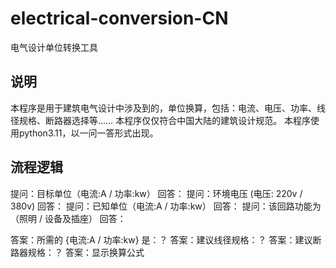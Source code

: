 # electrical-conversion-CN
电气设计单位转换工具

## 说明
本程序是用于建筑电气设计中涉及到的，单位换算，包括：电流、电压、功率、线径规格、断路器选择等……
本程序仅仅符合中国大陆的建筑设计规范。
本程序使用python3.11，以一问一答形式出现。

## 流程逻辑
提问：目标单位（电流:A / 功率:kw）
回答：
提问：环境电压 (电压: 220v / 380v)
回答：
提问：已知单位（电流:A / 功率:kw）
回答：
提问：该回路功能为（照明 / 设备及插座）
回答：


答案：所需的 {电流:A / 功率:kw} 是：？
答案：建议线径规格：？
答案：建议断路器规格：？
答案：显示换算公式
